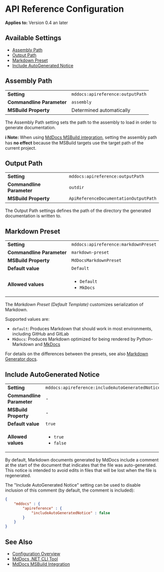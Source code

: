 # API Reference Configuration

**Applies to:** Version 0.4 an later

## Available Settings

- [Assembly Path](#assembly-path)
- [Output Path](#output-path)
- [Markdown Preset](#markdown-preset)
- [Include AutoGenerated Notice](#include-autogenerated-notice)

## Assembly Path

<table>
    <tr>
        <td><b>Setting</b></td>
        <td><code>mddocs:apireference:outputPath</code></td>
    </tr>
    <tr>
        <td><b>Commandline Parameter</b></td>
        <td><code>assembly</code></td>
    </tr>
    <tr>
        <td><b>MSBuild Property</b></td>
        <td>Determined automatically</td>
    </tr>
</table>

The Assembly Path setting sets the path to the assembly to load in order to generate documentation.

**ℹ️ Note:** When using [MdDocs MSBuild integration](../../msbuild-integration.md), setting the assembly path has **no effect** because the MSBuild targets use the target path of the current project.

## Output Path

<table>
    <tr>
        <td><b>Setting</b></td>
        <td><code>mddocs:apireference:outputPath</code></td>
    </tr>
    <tr>
        <td><b>Commandline Parameter</b></td>
        <td><code>outdir</code></td>
    </tr>
    <tr>
        <td><b>MSBuild Property</b></td>
        <td><code>ApiReferenceDocumentationOutputPath</code></td>
    </tr>
</table>

The Output Path settings defines the path of the directory the generated documentation is written to.

## Markdown Preset

<table>
    <tr>
        <td><b>Setting</b></td>
        <td><code>mddocs:apireference:markdownPreset</code></td>
    </tr>
    <tr>
        <td><b>Commandline Parameter</b></td>
        <td><code>markdown-preset</code></td>
    </tr>
    <tr>
        <td><b>MSBuild Property</b></td>
        <td><code>MdDocsMarkdownPreset</code></td>
    </tr>
    <tr>
        <td><b>Default value</b></td>
        <td><code>Default</code></td>
    </tr>
    <tr>
        <td><b>Allowed values</b></td>
        <td>
            <ul>
                <li><code>Default</code></li>
                <li><code>MkDocs</code></li>
            </ul>
        </td>
    </tr>
</table>

The *Markdown Preset (Default Template)* customizes serialization of Markdown.

Supported values are:

- `default`: Produces Markdown that should work in most environments, including
  GitHub and GitLab
- `MkDocs`: Produces Markdown optimized for being rendered by Python-Markdown
  and [MkDocs](https://www.mkdocs.org/)

For details on the differences between the presets, see also
[Markdown Generator docs](https://github.com/ap0llo/markdown-generator/blob/master/docs/apireference/Grynwald/MarkdownGenerator/MdSerializationOptions/Presets/index.md).

## Include AutoGenerated Notice

<table>
    <tr>
        <td><b>Setting</b></td>
        <td><code>mddocs:apireference:includeAutoGeneratedNotice</code></td>
    </tr>
    <tr>
        <td><b>Commandline Parameter</b></td>
        <td>-</td>
    </tr>
    <tr>
        <td><b>MSBuild Property</b></td>
        <td>-</td>
    </tr>
    <tr>
        <td><b>Default value</b></td>
        <td><code>true</code></td>
    </tr>
    <tr>
        <td><b>Allowed values</b></td>
        <td>
            <ul>
                <li><code>true</code></li>
                <li><code>false</code></li>
            </ul>
        </td>
    </tr>
</table>

By default, Markdown documents generated by MdDocs include a comment at the start of the document that indicates that the file was auto-generated.
This notice is intended to avoid edits in files that will be lost when the file is regenerated.


The "Include AutoGenerated Notice" setting can be used to disable inclusion of this comment (by default, the comment is included):

```json
{
    "mddocs" : {
        "apireference" : {
            "includeAutoGeneratedNotice" : false
        }
    }
}
```

## See Also

- [Configuration Overview](../README.md)
- [MdDocs .NET CLI Tool](../../net-cli-tool.md)
- [MdDocs MSBuild Integration](../../msbuild-integration.md)

